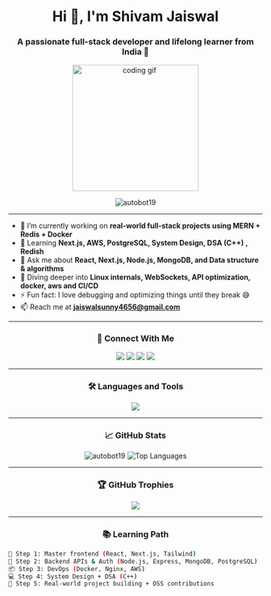 <h1 align="center">Hi 👋, I'm Shivam Jaiswal</h1>
<h3 align="center">A passionate full-stack developer and lifelong learner from India 🚀</h3>

<p align="center">
  <img src="https://media0.giphy.com/media/v1.Y2lkPTc5MGI3NjExNXplZ3JicW5ydjd4b21nNDFidWVoemMxMXd3cmtpamFneG11ZzMycSZlcD12MV9pbnRlcm5hbF9naWZfYnlfaWQmY3Q9Zw/11KzOet1ElBDz2/giphy.gif" width="250" alt="coding gif" />
</p>

<p align="center">
  <img src="https://komarev.com/ghpvc/?username=autobot19&label=Profile%20views&color=0e75b6&style=flat" alt="autobot19" />
</p>

---

- 🔭 I’m currently working on **real-world full-stack projects using MERN + Redis + Docker**
- 🌱 Learning **Next.js, AWS, PostgreSQL, System Design, DSA (C++) , Redish**
- 💬 Ask me about **React, Next.js, Node.js, MongoDB, and Data structure & algorithms**
- 🧠 Diving deeper into **Linux internals, WebSockets, API optimization, docker, aws and CI/CD**
- ⚡ Fun fact: I love debugging and optimizing things until they break 😅
- 📫 Reach me at **jaiswalsunny4656@gmail.com**

---

<h3 align="center">🧩 Connect With Me</h3>
<p align="center">
  <a href="https://twitter.com/quitesaiyan" target="_blank"><img src="https://img.shields.io/twitter/follow/quitesaiyan?logo=twitter&style=for-the-badge" /></a>
  <a href="https://www.linkedin.com/in/shivamjaiswal1/" target="_blank"><img src="https://img.shields.io/badge/LinkedIn-Connect-blue?style=for-the-badge&logo=linkedin" /></a>
  <a href="https://instagram.com/_thatshivam" target="_blank"><img src="https://img.shields.io/badge/Instagram-Follow-pink?style=for-the-badge&logo=instagram" /></a>
  <a href="https://www.leetcode.com/stl4gy7j7f" target="_blank"><img src="https://img.shields.io/badge/Leetcode-Profile-orange?style=for-the-badge&logo=leetcode" /></a>
</p>

---

<h3 align="center">🛠️ Languages and Tools</h3>

<p align="center">
  <img src="https://skillicons.dev/icons?i=react,nextjs,tailwind,nodejs,express,typescript,javascript,cpp,html,css,mongodb,mysql,postgres,redis,docker,git,aws,nginx,jest,vercel" />
</p>

---

<h3 align="center">📈 GitHub Stats</h3>
<p align="center">
  <img src="https://github-readme-stats.vercel.app/api?username=autobot19&show_icons=true&theme=radical" alt="autobot19" />
  <img src="https://github-readme-stats.vercel.app/api/top-langs?username=autobot19&layout=compact&theme=radical" alt="Top Languages" />
</p>

---

<h3 align="center">🏆 GitHub Trophies</h3>
<p align="center">
  <img src="https://github-profile-trophy.vercel.app/?username=autobot19&theme=onestar&row=1&column=6" />
</p>





---

<h3 align="center">📚 Learning Path</h3>

```bash
🧱 Step 1: Master frontend (React, Next.js, Tailwind)
📡 Step 2: Backend APIs & Auth (Node.js, Express, MongoDB, PostgreSQL)
📦 Step 3: DevOps (Docker, Nginx, AWS)
💻 Step 4: System Design + DSA (C++)
🧠 Step 5: Real-world project building + OSS contributions

